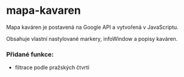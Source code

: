 # mapa-kavaren
Mapa kaváren je postavená na Google API a vytvořená v JavaScriptu.

Obsahuje vlastní nastylované markery, infoWindow a popisy kaváren.

### Přidané funkce:
- filtrace podle pražských čtvrtí
